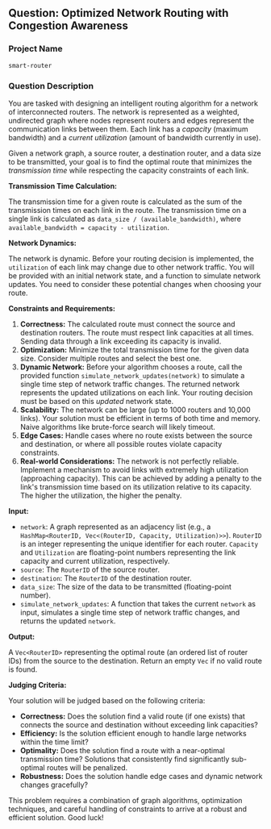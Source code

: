 ## Question: Optimized Network Routing with Congestion Awareness

### Project Name

`smart-router`

### Question Description

You are tasked with designing an intelligent routing algorithm for a network of interconnected routers. The network is represented as a weighted, undirected graph where nodes represent routers and edges represent the communication links between them. Each link has a *capacity* (maximum bandwidth) and a *current utilization* (amount of bandwidth currently in use).

Given a network graph, a source router, a destination router, and a data size to be transmitted, your goal is to find the optimal route that minimizes the *transmission time* while respecting the capacity constraints of each link.

**Transmission Time Calculation:**

The transmission time for a given route is calculated as the sum of the transmission times on each link in the route. The transmission time on a single link is calculated as `data_size / (available_bandwidth)`, where `available_bandwidth = capacity - utilization`.

**Network Dynamics:**

The network is dynamic. Before your routing decision is implemented, the `utilization` of each link may change due to other network traffic. You will be provided with an initial network state, and a function to simulate network updates.  You need to consider these potential changes when choosing your route.

**Constraints and Requirements:**

1.  **Correctness:** The calculated route must connect the source and destination routers. The route must respect link capacities at all times. Sending data through a link exceeding its capacity is invalid.
2.  **Optimization:** Minimize the total transmission time for the given data size.  Consider multiple routes and select the best one.
3.  **Dynamic Network:** Before your algorithm chooses a route, call the provided function `simulate_network_updates(network)` to simulate a single time step of network traffic changes. The returned network represents the updated utilizations on each link. Your routing decision must be based on this *updated* network state.
4.  **Scalability:** The network can be large (up to 1000 routers and 10,000 links).  Your solution must be efficient in terms of both time and memory.  Naive algorithms like brute-force search will likely timeout.
5.  **Edge Cases:** Handle cases where no route exists between the source and destination, or where all possible routes violate capacity constraints.
6.  **Real-world Considerations:**  The network is not perfectly reliable. Implement a mechanism to avoid links with extremely high utilization (approaching capacity). This can be achieved by adding a penalty to the link's transmission time based on its utilization relative to its capacity. The higher the utilization, the higher the penalty.

**Input:**

*   `network`: A graph represented as an adjacency list (e.g., a `HashMap<RouterID, Vec<(RouterID, Capacity, Utilization)>>`). `RouterID` is an integer representing the unique identifier for each router. `Capacity` and `Utilization` are floating-point numbers representing the link capacity and current utilization, respectively.
*   `source`: The `RouterID` of the source router.
*   `destination`: The `RouterID` of the destination router.
*   `data_size`: The size of the data to be transmitted (floating-point number).
*   `simulate_network_updates`: A function that takes the current `network` as input, simulates a single time step of network traffic changes, and returns the updated `network`.

**Output:**

A `Vec<RouterID>` representing the optimal route (an ordered list of router IDs) from the source to the destination.  Return an empty `Vec` if no valid route is found.

**Judging Criteria:**

Your solution will be judged based on the following criteria:

*   **Correctness:** Does the solution find a valid route (if one exists) that connects the source and destination without exceeding link capacities?
*   **Efficiency:** Is the solution efficient enough to handle large networks within the time limit?
*   **Optimality:** Does the solution find a route with a near-optimal transmission time?  Solutions that consistently find significantly sub-optimal routes will be penalized.
*   **Robustness:** Does the solution handle edge cases and dynamic network changes gracefully?

This problem requires a combination of graph algorithms, optimization techniques, and careful handling of constraints to arrive at a robust and efficient solution. Good luck!
